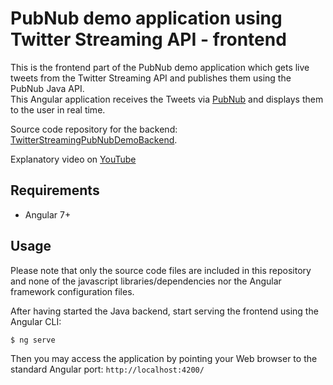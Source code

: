 # PubNub demo application using Twitter Streaming API - frontend

This is the frontend part of the PubNub demo application which gets live tweets from the
Twitter Streaming API and publishes them using the PubNub Java API.  
This Angular application receives the Tweets via [PubNub](https://www.pubnub.com/) and displays them to the user in real time.  
  
Source code repository for the backend: [TwitterStreamingPubNubDemoBackend](https://github.com/VictorGil/TwitterStreamingPubNubDemoBackend).  
  
Explanatory video on [YouTube](https://youtu.be/A0QXLJFLzm4)  

## Requirements

 - Angular 7+  
 
## Usage

Please note that only the source code files are included in this repository and none of the javascript libraries/dependencies nor the Angular framework configuration files.  
  
After having started the Java backend, start serving the frontend using the Angular CLI:
```
$ ng serve
```
Then you may access the application by pointing your Web browser to the standard Angular port: `http://localhost:4200/`  
